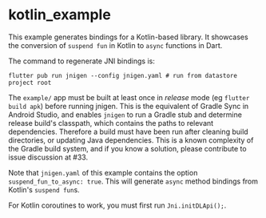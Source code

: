 # kotlin_example

This example generates bindings for a Kotlin-based library. It showcases the conversion of `suspend fun` in Kotlin to `async` functions in Dart.

The command to regenerate JNI bindings is:
```
flutter pub run jnigen --config jnigen.yaml # run from datastore project root 
```

The `example/` app must be built at least once in _release_ mode (eg `flutter build apk`) before running jnigen. This is the equivalent of Gradle Sync in Android Studio, and enables `jnigen` to run a Gradle stub and determine release build's classpath, which contains the paths to relevant dependencies. Therefore a build must have been run after cleaning build directories, or updating Java dependencies. This is a known complexity of the Gradle build system, and if you know a solution, please contribute to issue discussion at #33.

Note that `jnigen.yaml` of this example contains the option `suspend_fun_to_async: true`. This will generate `async` method bindings from Kotlin's `suspend fun`s.

For Kotlin coroutines to work, you must first run `Jni.initDLApi();`.
